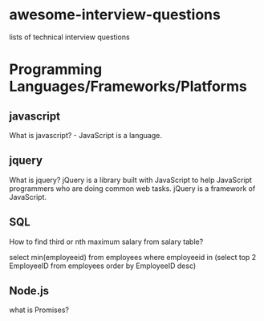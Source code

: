 # awesome-interview-questions
lists of technical interview questions


# Programming Languages/Frameworks/Platforms

## javascript
 What is javascript? - JavaScript is a language. 


## jquery
What is jquery?
 jQuery is a library built with JavaScript to help JavaScript programmers who are doing common web tasks.
 jQuery is a framework of JavaScript.
 
 ## SQL 
 How to find third or nth maximum salary from salary table?
 
select min(employeeid)  from  employees where employeeid in (select top 2 EmployeeID from employees order by EmployeeID desc)

## Node.js

what is Promises?


